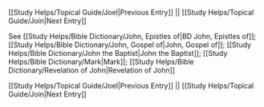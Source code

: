 [[Study Helps/Topical Guide/Joel|Previous Entry]]  ||  [[Study Helps/Topical Guide/Join|Next Entry]]

 See [[Study Helps/Bible Dictionary/John, Epistles of|BD John, Epistles of]]; [[Study Helps/Bible Dictionary/John, Gospel of|John, Gospel of]]; [[Study Helps/Bible Dictionary/John the Baptist|John the Baptist]]; [[Study Helps/Bible Dictionary/Mark|Mark]]; [[Study Helps/Bible Dictionary/Revelation of John|Revelation of John]]

[[Study Helps/Topical Guide/Joel|Previous Entry]]  ||  [[Study Helps/Topical Guide/Join|Next Entry]]